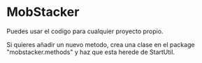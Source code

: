 # MobStacker
  Puedes usar el codigo para cualquier proyecto propio.
  
  Si quieres añadir un nuevo metodo, crea una clase en el package "mobstacker.methods"
  y haz que esta herede de StartUtil.
